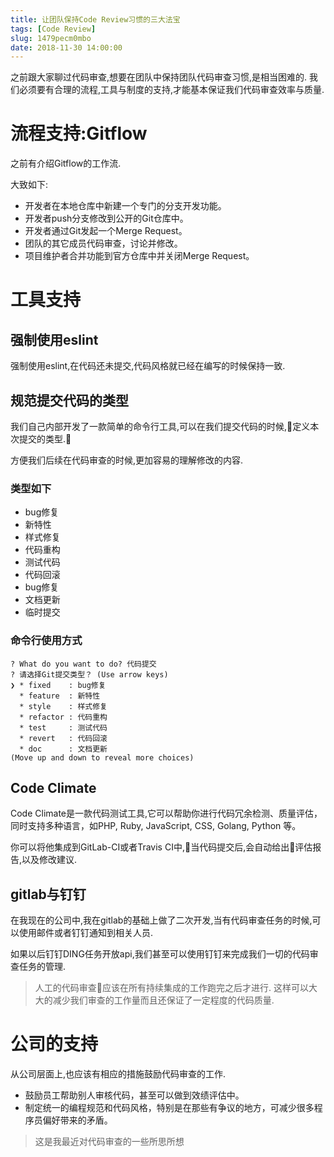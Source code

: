 ```yaml
---
title: 让团队保持Code Review习惯的三大法宝
tags: [Code Review]
slug: 1479pecm0mbo
date: 2018-11-30 14:00:00
---
```


之前跟大家聊过代码审查,想要在团队中保持团队代码审查习惯,是相当困难的.
我们必须要有合理的流程,工具与制度的支持,才能基本保证我们代码审查效率与质量.


# 流程支持:Gitflow

之前有介绍Gitflow的工作流.

大致如下:

- 开发者在本地仓库中新建一个专门的分支开发功能。
- 开发者push分支修改到公开的Git仓库中。
- 开发者通过Git发起一个Merge Request。
- 团队的其它成员代码审查，讨论并修改。
- 项目维护者合并功能到官方仓库中并关闭Merge Request。


# 工具支持

## 强制使用eslint
强制使用eslint,在代码还未提交,代码风格就已经在编写的时候保持一致.

## 规范提交代码的类型
我们自己内部开发了一款简单的命令行工具,可以在我们提交代码的时候,定义本次提交的类型.

方便我们后续在代码审查的时候,更加容易的理解修改的内容.

### 类型如下

- bug修复
- 新特性
- 样式修复
- 代码重构
- 测试代码
- 代码回滚
- bug修复
- 文档更新
- 临时提交

### 命令行使用方式
```
? What do you want to do? 代码提交
? 请选择Git提交类型？ (Use arrow keys)
❯ * fixed    : bug修复
  * feature  : 新特性
  * style    : 样式修复
  * refactor : 代码重构
  * test     : 测试代码
  * revert   : 代码回滚
  * doc      : 文档更新
(Move up and down to reveal more choices)
```

## Code Climate
Code Climate是一款代码测试工具,它可以帮助你进行代码冗余检测、质量评估，同时支持多种语言，如PHP, Ruby, JavaScript, CSS, Golang, Python 等。

你可以将他集成到GitLab-CI或者Travis CI中,当代码提交后,会自动给出评估报告,以及修改建议.

## gitlab与钉钉
在我现在的公司中,我在gitlab的基础上做了二次开发,当有代码审查任务的时候,可以使用邮件或者钉钉通知到相关人员.

如果以后钉钉DING任务开放api,我们甚至可以使用钉钉来完成我们一切的代码审查任务的管理.

> 人工的代码审查应该在所有持续集成的工作跑完之后才进行.
这样可以大大的减少我们审查的工作量而且还保证了一定程度的代码质量.


# 公司的支持
从公司层面上,也应该有相应的措施鼓励代码审查的工作.

- 鼓励员工帮助别人审核代码，甚至可以做到效绩评估中。
- 制定统一的编程规范和代码风格，特别是在那些有争议的地方，可减少很多程序员偏好带来的矛盾。


> 这是我最近对代码审查的一些所思所想